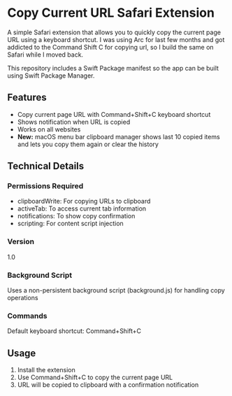 # Copy Current URL Safari Extension

A simple Safari extension that allows you to quickly copy the current page URL using a keyboard shortcut. I was using Arc for last few months and got addicted to the Command Shift C for copying url, so I build the same on Safari while I moved back.

This repository includes a Swift Package manifest so the app can be built using Swift Package Manager.
## Features

- Copy current page URL with Command+Shift+C keyboard shortcut
- Shows notification when URL is copied
- Works on all websites
- **New:** macOS menu bar clipboard manager shows last 10 copied items and lets you copy them again or clear the history

## Technical Details

### Permissions Required
- clipboardWrite: For copying URLs to clipboard
- activeTab: To access current tab information
- notifications: To show copy confirmation
- scripting: For content script injection

### Version
1.0

### Background Script
Uses a non-persistent background script (background.js) for handling copy operations

### Commands
Default keyboard shortcut: Command+Shift+C

## Usage
1. Install the extension
2. Use Command+Shift+C to copy the current page URL
3. URL will be copied to clipboard with a confirmation notification

